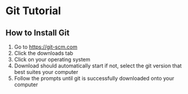 # Git Tutorial
## How to Install Git
1) Go to https://git-scm.com
2) Click the downloads tab
3) Click on your operating system
4) Download should automatically start if not, select the git version that best suites your computer
5) Follow the prompts until git is successfully downloaded onto your computer 